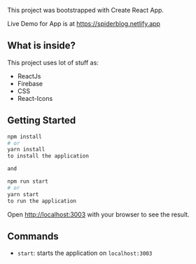 

This project was bootstrapped with Create React App.

Live Demo for App is at https://spiderblog.netlify.app

## What is inside?

This project uses lot of stuff as:

- ReactJs
- Firebase
- CSS
- React-Icons


## Getting Started

```bash
npm install
# or
yarn install
to install the application

and 

npm run start
# or
yarn start
to run the application

```

Open [http://localhost:3003](http://localhost:3003) with your browser to see the result.

## Commands

- `start`: starts the application on `localhost:3003`

